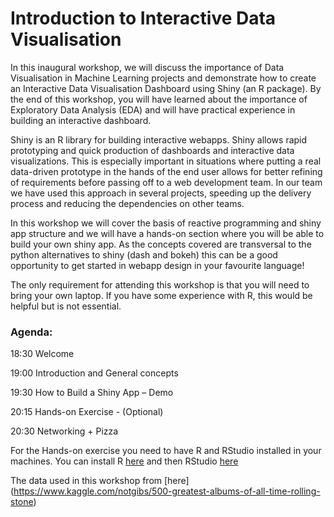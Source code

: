 # Introduction to Interactive Data Visualisation


In this inaugural workshop, we will discuss the importance of Data Visualisation in Machine Learning projects and demonstrate how to create an Interactive Data Visualisation Dashboard using Shiny (an R package). By the end of this workshop, you will have learned about the importance of Exploratory Data Analysis (EDA) and will have practical experience in building an interactive dashboard.

Shiny is an R library for building interactive webapps. Shiny allows rapid prototyping and quick production of dashboards and interactive data visualizations. This is especially important in situations where putting a real data-driven prototype in the hands of the end user allows for better refining of requirements before passing off to a web development team. In our team we have used this approach in several projects, speeding up the delivery process and reducing the dependencies on other teams. 
 
In this workshop we will cover the basis of reactive programming and shiny app structure and we will have a hands-on section where you will be able to build your own shiny app. As the concepts covered are transversal to the python alternatives to shiny (dash and bokeh) this can be a good opportunity to get started in webapp design in your favourite language!

The only requirement for attending this workshop is that you will need to bring your own laptop. If you have some experience with R, this would be helpful but is not essential.


### Agenda:

18:30 Welcome

19:00 Introduction and General concepts

19:30 How to Build a Shiny App – Demo

20:15 Hands-on Exercise - (Optional)

20:30 Networking + Pizza


For the Hands-on exercise you need to have R and RStudio installed in your machines.
You can install R [here](http://cran.us.r-project.org/) and then RStudio [here](https://www.rstudio.com/products/rstudio/download/)


The data used in this workshop from [here] (https://www.kaggle.com/notgibs/500-greatest-albums-of-all-time-rolling-stone)